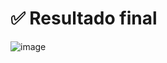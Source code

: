 # ✅ Resultado final

![image](https://github.com/user-attachments/assets/49636cd9-73bf-4233-8724-a769d04f5288)
